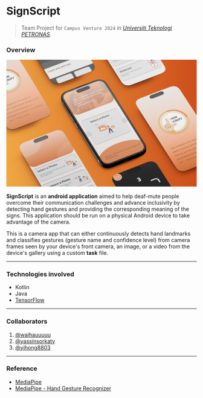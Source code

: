 # SignScript
> Team Project for `Campus Venture 2024` in [*Universiti Teknologi PETRONAS*](https://www.utp.edu.my/Pages/Home.aspx).


### Overview
![Projects_SignScript_Demo_Mockup.png](app%2Fsrc%2FProjects_SignScript_Demo_Mockup.png)

**SignScript** is an **android application** aimed to help deaf-mute people overcome their communication challenges and advance inclusivity by detecting hand gestures and providing the corresponding meaning of the signs.
This application should be run on a physical Android device to take advantage of the camera.

This is a camera app that can either continuously detects hand landmarks and classifies gestures (gesture name and confidence level) from camera frames seen by your device's front camera, an image, or a video from the device's gallery using a custom **task** file.

---
### Technologies involved
- Kotlin
- Java
- [TensorFlow](https://www.tensorflow.org/)

---
### Collaborators
1. [@waihauuuuu](https://github.com/waihauuuuu)
2. [@yassinsorkaty](https://github.com/yassinsorkaty)
3. [@yihong8803](https://github.com/yihong8803)

---
### Reference
- [MediaPipe](https://ai.google.dev/edge/mediapipe/solutions/vision/gesture_recognizer/android)
- [MediaPipe - Hand Gesture Recognizer](https://github.com/google-ai-edge/mediapipe-samples/tree/main/examples/gesture_recognizer/android)